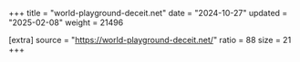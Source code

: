 +++
title = "world-playground-deceit.net"
date = "2024-10-27"
updated = "2025-02-08"
weight = 21496

[extra]
source = "https://world-playground-deceit.net/"
ratio = 88
size = 21
+++
